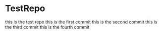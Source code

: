 # TestRepo
this is the test repo
this is the first commit
this is the second commit
this is the third commit 
this is the fourth commit

